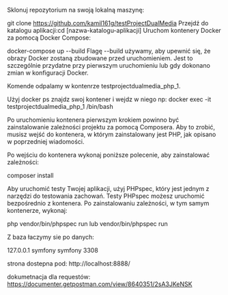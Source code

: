 Sklonuj repozytorium na swoją lokalną maszynę:

git clone https://github.com/kamil161g/testProjectDualMedia Przejdź do katalogu aplikacji:cd [nazwa-katalogu-aplikacji] Uruchom kontenery Docker za pomocą Docker Compose:

docker-compose up --build Flagę --build używamy, aby upewnić się, że obrazy Docker zostaną zbudowane przed uruchomieniem. Jest to szczególnie przydatne przy pierwszym uruchomieniu lub gdy dokonano zmian w konfiguracji Docker.

Komende odpalamy w kontenrze testprojectdualmedia_php_1.

Użyj docker ps znajdz swoj kontener i wejdz w niego np: docker exec -it  testprojectdualmedia_php_1 /bin/bash

Po uruchomieniu kontenera pierwszym krokiem powinno być zainstalowanie zależności projektu za pomocą Composera. Aby to zrobić, musisz wejść do kontenera, w którym zainstalowany jest PHP, jak opisano w poprzedniej wiadomości. 

Po wejściu do kontenera wykonaj poniższe polecenie, aby zainstalować zależności:

composer install

Aby uruchomić testy Twojej aplikacji, użyj PHPspec, który jest jednym z narzędzi do testowania zachowań. Testy PHPspec możesz uruchomić bezpośrednio z kontenera. Po zainstalowaniu zależności, w tym samym kontenerze, wykonaj:

php vendor/bin/phpspec run lub vendor/bin/phpspec run

Z baza łaczymy sie po danych:

127.0.0.1
symfony
symfony
3308

strona dostepna pod: http://localhost:8888/

dokumetnacja dla requestów: https://documenter.getpostman.com/view/8640351/2sA3JKeNSK
